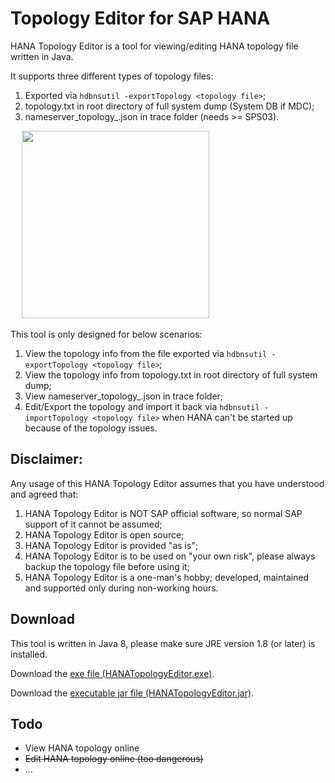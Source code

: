 # Topology Editor for SAP HANA

HANA Topology Editor is a tool for viewing/editing HANA topology file written in Java.

It supports three different types of topology files: 
1. Exported via `hdbnsutil -exportTopology <topology file>`;
2. topology.txt in root directory of full system dump (System DB if MDC);
3. nameserver_topology_<host>.json in trace folder (needs >= SPS03).
  
&emsp; <img src="https://github.com/ckyycc/HANATopologyEditor/blob/master/src/demo/small-demo.gif" width="300">

This tool is only designed for below scenarios:
1. View the topology info from the file exported via `hdbnsutil -exportTopology <topology file>`;
2. View the topology info from topology.txt in root directory of full system dump;
3. View nameserver_topology_<host>.json in trace folder;
4. Edit/Export the topology and import it back via `hdbnsutil -importTopology <topology file>` when HANA can't be started up because of the topology issues.

## Disclaimer:

Any usage of this HANA Topology Editor assumes that you have understood and agreed that:

1. HANA Topology Editor is NOT SAP official software, so normal SAP support of it cannot be assumed;
2. HANA Topology Editor is open source;
3. HANA Topology Editor is provided "as is";
4. HANA Topology Editor is to be used on "your own risk", please always backup the topology file before using it;
5. HANA Topology Editor is a one-man's hobby; developed, maintained and supported only during non-working hours.

## Download

This tool is written in Java 8, please make sure JRE version 1.8 (or later) is installed.

Download the [exe file (HANATopologyEditor.exe)](https://github.com/ckyycc/hana-topology-editor/raw/master/HANATopologyEditor.exe).

Download the [executable jar file (HANATopologyEditor.jar)](https://github.com/ckyycc/hana-topology-editor/raw/master/HANATopologyEditor.jar).



## Todo
* View HANA topology online
* ~~Edit HANA topology online (too dangerous)~~
* ...
